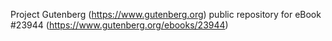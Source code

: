 Project Gutenberg (https://www.gutenberg.org) public repository for eBook #23944 (https://www.gutenberg.org/ebooks/23944)
